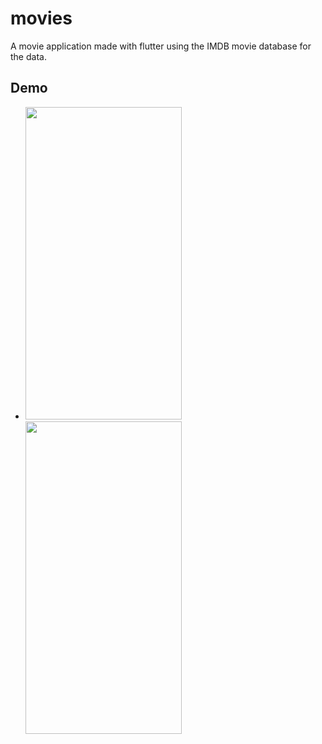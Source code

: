# movies

A movie application made with flutter using the IMDB movie database for the data.

## Demo

- <img src="assets/Light.gif" width="250" height = "500"/>     <img src="assets/dark.gif" width="250" height = "500"/>
